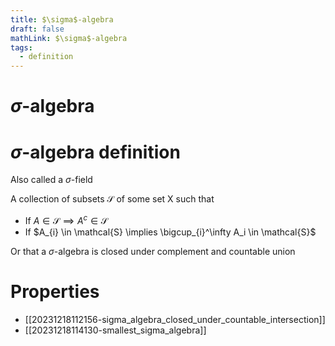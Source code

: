 ```yaml
---
title: $\sigma$-algebra
draft: false
mathLink: $\sigma$-algebra
tags:
  - definition
---
```

# $\sigma$-algebra

# $\sigma$-algebra definition
Also called a $\sigma$-field

A collection of subsets $\mathcal{S}$ of some set X such that
- If $A \in \mathcal{S} \implies A^c \in \mathcal{S}$
- If $A_{i} \in \mathcal{S} \implies \bigcup_{i}^\infty A_i \in \mathcal{S}$

Or that a $\sigma$-algebra is closed under complement and countable union

# Properties
- [[20231218112156-sigma_algebra_closed_under_countable_intersection]]
- [[20231218114130-smallest_sigma_algebra]]
